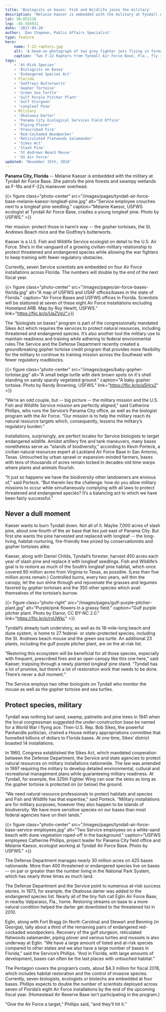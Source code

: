 ```yaml
---
title: 'Biologists on bases: Fish and Wildlife joins the military'
description: 'Melanie Kaeser is embedded with the military at Tyndall Air Force Base. She patrols the pine forests and swampy wetlands as F-16s and F-22s maneuver overhead. Her mission: protect those in harm’s way - the gopher tortoises, the St. Andrews Beach mice and the Godfrey’s butterworts.'
lat: 30.052518
lng: -85.556931
date: '2017-04-26'
author: 'Dan Chapman, Public Affairs Specialist'
type: feature
hero:
    name: f-22-raptors.jpg
    alt: 'A head-on photograph of two grey fighter jets flying in formation with a blue sky and clouds in the background.'
    caption: 'Two F-22 Raptors from Tyndall Air Force Base, Fla., fly in formation. Photo by Senior Master Sgt. Thomas Meneguin, U.S. Air Force.'
tags:
    - 'At-Risk Species'
    - 'Biologists on Bases'
    - 'Endangered Species Act'
    - Florida
    - 'Godfreys Butterworts'
    - 'Gopher Tortoise'
    - 'Green Sea Turtle'
    - 'Gulf Purple Pitcher Plant'
    - 'Gulf Sturgeon'
    - 'Longleaf Pine'
    - Military
    - 'Okaloosa Darter'
    - 'Panama City Ecological Services Field Office'
    - 'Piping Plover'
    - 'Prescribed Fire'
    - 'Red-Cockaded Woodpecker'
    - 'Reticulated Flatwoods Salamander'
    - 'Sikes Act'
    - 'Slash Pine'
    - 'St Andrews Beach Mouse'
    - 'US Air Force'
updated: 'November 15th, 2018'
---
```


**Panama City, Florida** -- Melanie Kaeser is embedded with the military at Tyndall Air Force Base. She patrols the pine forests and swampy wetlands as F-16s and F-22s maneuver overhead.

{{< figure class="photo-center" src="/images/pages/tyndall-air-force-base-melanie-kaesor-longleaf-pine.jpg" alt="Service employee crouches next to a longleaf pine seedling." caption="Melanie Kaesor, USFWS ecologist at Tyndall Air Force Base, cradles a young longleaf pine. Photo by USFWS." >}}

Her mission: protect those in harm’s way -- the gopher tortoises, the St. Andrews Beach mice and the Godfrey’s butterworts.

Kaeser is a U.S. Fish and Wildlife Service ecologist on detail to the U.S. Air Force. She’s in the vanguard of a growing civilian-military relationship to protect threatened and endangered species while allowing the war fighters to keep training with fewer regulatory obstacles.

Currently, seven Service scientists are embedded on four Air Force installations across Florida. The numbers will double by the end of the next fiscal year.

{{< figure class="photo-center" src="/images/pages/air-force-bases-florida.jpg" alt="A map of USFWS and USAF offices/bases in the state of Florida." caption="Air Force Bases and USFWS offices in Florida. Scientists will be stationed at seven of these eight Air Force installations excluding Homeland ARB. Map by Roy Hewitt, USFWS." link="https://flic.kr/p/UaZVsU">}}

The “biologists on bases” program is part of the congressionally mandated Sikes Act which requires the services to protect natural resources, including threatened and endangered species. It’s also another tool the military use to maintain readiness and training while adhering to federal environmental rules.The Service and the Defense Department recently created a groundbreaking gopher tortoise credit program that provides more flexibility for the military to continue its training mission across the Southeast with fewer regulatory roadblocks.

{{< figure class="photo-center" src="/images/pages/baby-gopher-tortoise.jpg" alt="A small beige turtle with dark brown spots on it's shell standing on sandy sparsly vegetated ground." caption="A baby gopher tortoise. Photo by Randy Browning, USFWS." link="https://flic.kr/p/a5Hrx2" >}}

“We’re an odd couple, but -- big picture -- the military mission and the U.S. Fish and Wildlife Service mission are perfectly aligned,” said Catherine Phillips, who runs the Service’s Panama City office, as well as the biologist program with the Air Force. “Our mission is to help the military reach its natural resource targets which, consequently, lessens the military’s regulatory burden.”

Installations, surprisingly, are perfect locales for Service biologists to target endangered wildlife. Amidst artillery fire and tank maneuvers, many bases nonetheless serve as “islands of biodiversity,” according to Kevin Porteck, a civilian natural resources expert at Lackland Air Force Base in San Antonio, Texas. Untouched by urban sprawl or expansion-minded farmers, bases with tens of thousands of acres remain locked in decades-old time warps where plants and animals flourish.

“It just so happens we have the biodiversity other landowners are envious of,” said Porteck. “But therein lies the challenge: how do you allow military missions to occur while simultaneously complying with all laws to protect threatened and endangered species? It’s a balancing act to which we have been fairly successful.”

## Never a dull moment

Kaeser wants to burn Tyndall down. Not all of it. Maybe 7,000 acres of slash pine, about one-fourth of the air base that lies just east of Panama City. But first she wants the pine harvested and replaced with longleaf -- the long-living, habitat-nurturing, fire-friendly tree prized by conservationists and gopher tortoises alike.

Kaeser, along with Daniel Childs, Tyndall’s forester, harvest 450 acres each year of slash pine and replace it with longleaf seedlings. Fish and Wildlife’s goal is to restore as much of the South’s longleaf pine habitat, which once covered 90 million acres from Virginia to Texas, as possible. (Less than five million acres remain.) Controlled burns, every two years, will thin the canopy, let the sun shine through and rejuvenate the grasses and legumes favored by gopher tortoises and the 350 other species which avail themselves of the tortoise’s burrow.

{{< figure class="photo-right" src="/images/pages/gulf-purple-pitcher-plant.jpg" alt="Purple/pink flowers in a grassy field." caption="Gulf purple pitcher plant. Photo by Elanor, CC BY-NC 2.0." link="https://flic.kr/p/rnUWkc" >}}

Tyndall’s already lush understory, as well as its 18-mile-long beach and dune system, is home to 27 federal- or state-protected species, including the St. Andrews beach mouse and the green sea turtle. An additional 23 plants, including the gulf purple pitcher plant, are on the at-risk list.

“Restoring this ecosystem will be beneficial for all those species, especially with frequent, prescribed fires and an open canopy like this one here,” said Kaeser, traipsing through a newly planted longleaf pine stand. “Tyndall has a lot of promise, but there’s a lot of restoration work that needs to be done. There’s never a dull moment.”

The Service employs two other biologists on Tyndall who monitor the mouse as well as the gopher tortoise and sea turtles.

## Protect species, military

Tyndall was nothing but sand, swamp, palmetto and pine trees in 1941 when the local congressman suggested the under-construction base be named for a World War I flying ace. Then-U.S. Rep. Bob Sikes, the powerful Panhandle politician, chaired a House military appropriations committee that funnelled billions of dollars to Florida bases. At one time, Sikes’ district boasted 14 installations.

In 1960, Congress established the Sikes Act, which mandated cooperation between the Defense Department, the Service and state agencies to protect natural resources on military installations nationwide. The law was amended in 1997 requiring the military to develop detailed environmental, cultural and recreational management plans while guaranteeing military readiness. At Tyndall, for example, the 325th Fighter Wing can soar the skies as long as the gopher tortoise is protected on (or below) the ground.

“We need natural resource professionals to protect habitats and species and Fish and Wildlife has that expertise,” said Porteck. “Military installations are for military purposes, however they also happen to be islands of biodiversity. We have more sensitive species on our bases than most federal agencies have on their lands.”

{{< figure class="photo-center" src="/images/pages/tyndall-air-force-base-service-employees.jpg" alt="Two Service employees on a white-sand beach with dune vegetation roped-off in the background." caption="USFWS employees Catherine Phillips, project leader for Panama City field office and Melanie Kaesor, ecologist working at Tyndall Air Force Base. Photo by USFWS." >}}

The Defense Department manages nearly 30 million acres on 425 bases nationwide. More than 400 threatened or endangered species live on bases -- on par or greater than the number living in the National Park System, which has nearly three times as much land.

The Defense Department and the Service point to numerous at-risk success stories. In 1973, for example, the Okaloosa darter was added to the endangered species list. Nearly all of the tiny fish call Eglin Air Force Base, in nearby Valparaiso, Fla., home. Restoring streams on base to a more natural condition helped the darter get downlisted to the threatened list in 2010.

Eglin, along with Fort Bragg (in North Carolina) and Stewart and Benning (in Georgia), tally about a third of the remaining pairs of endangered red-cockaded woodpeckers. Recovery of the gulf sturgeon, reticulated flatwoods salamander, piping plover and various turtles and mussels is also underway at Eglin.
“We have a large amount of listed and at-risk species compared to other states and we also have a large number of bases in Florida,” said the Service’s Phillips. “And in Florida, with large amounts of development, bases can often be the last places with untouched habitat.”

The Pentagon covers the program’s costs, about \$4.3 million for fiscal 2018, which includes habitat restoration and the control of invasive species. Currently, seven biologists, ecologists or biotechs are embedded at four bases. Phillips expects to double the number of scientists deployed across seven of Florida’s eight Air Force installations by the end of the upcoming fiscal year. (Homestead Air Reserve Base isn’t participating in the program.)

“Give the Air Force a target,” Phillips said, “and they’ll hit it.”
